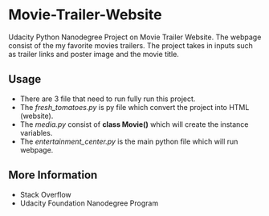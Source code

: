 # Movie-Trailer-Website
Udacity Python Nanodegree Project on Movie Trailer Website. The webpage consist of the my favorite movies trailers. 
The project takes in inputs such as trailer links and poster image and the movie title.

## Usage
* There are 3 file that need to run fully run this project.
* The _fresh_tomatoes.py_ is py file which convert the project into HTML (website). 
* The _media.py_ consist of **class Movie()** which will create the instance variables.
* The _entertainment_center.py_ is the main python file which will run webpage.

## More Information 
* Stack Overflow
* Udacity Foundation Nanodegree Program
